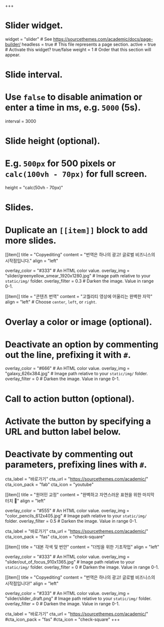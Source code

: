 +++
# Slider widget.
widget = "slider"  # See https://sourcethemes.com/academic/docs/page-builder/
headless = true  # This file represents a page section.
active = true  # Activate this widget? true/false
weight = 1  # Order that this section will appear.

# Slide interval.
# Use `false` to disable animation or enter a time in ms, e.g. `5000` (5s).
interval = 3000

# Slide height (optional).
# E.g. `500px` for 500 pixels or `calc(100vh - 70px)` for full screen.
height = "calc(50vh - 70px)"

# Slides.
# Duplicate an `[[item]]` block to add more slides.

[[item]]
  title = "Copyediting"
  content = "번역은 하나의 광고! 글로벌 비즈니스의 시작점입니다."
  align = "left"

  overlay_color = "#333"  # An HTML color value.
  overlay_img = "slider/greenyellow_smear_1920x1280.jpg"  # Image path relative to your `static/img/` folder.
  overlay_filter = 0.3  # Darken the image. Value in range 0-1.

[[item]]
  title = "콘텐츠 번역"
  content = "고퀄리티 영상에 어울리는 완벽한 자막"
  align = "left"  # Choose `center`, `left`, or `right`.

  # Overlay a color or image (optional).
  #   Deactivate an option by commenting out the line, prefixing it with `#`.
  overlay_color = "#666"  # An HTML color value.
  overlay_img = "galaxy_626x384.jpg"  # Image path relative to your `static/img/` folder.
  overlay_filter = 0  # Darken the image. Value in range 0-1.

  # Call to action button (optional).
  #   Activate the button by specifying a URL and button label below.
  #   Deactivate by commenting out parameters, prefixing lines with `#`.
  cta_label = "바로가기"
  cta_url = "https://sourcethemes.com/academic/"
  cta_icon_pack = "fab"
  cta_icon = "youtube"

[[item]]
  title = "원어민 교정"
  content = "완벽하고 자연스러운 표현을 위한 마지막 터치 :100:"
  align = "left"

  overlay_color = "#555"  # An HTML color value.
  overlay_img = "color_pencils_612x405.jpg"  # Image path relative to your `static/img/` folder.
  overlay_filter = 0.5  # Darken the image. Value in range 0-1.
  
  cta_label = "바로가기"
  cta_url = "https://sourcethemes.com/academic/"
  cta_icon_pack = "fas"
  cta_icon = "check-square"

[[item]]
  title = "대본 각색 및 번안"
  content = "더빙을 위한 기초작업"
  align = "left"

  overlay_color = "#333"  # An HTML color value.
  overlay_img = "slider/out_of_focus_910x1365.jpg"  # Image path relative to your `static/img/` folder.
  overlay_filter = 0  # Darken the image. Value in range 0-1.
  
[[item]]
  title = "Copyediting"
  content = "번역은 하나의 광고! 글로벌 비즈니스의 시작점입니다!"
  align = "left"

  overlay_color = "#333"  # An HTML color value.
  overlay_img = "slider/slider_draft.png"  # Image path relative to your `static/img/` folder.
  overlay_filter = 0  # Darken the image. Value in range 0-1.
  
  cta_label = "바로가기"
  cta_url = "https://sourcethemes.com/academic/"
  #cta_icon_pack = "fas"
  #cta_icon = "check-square"
+++
